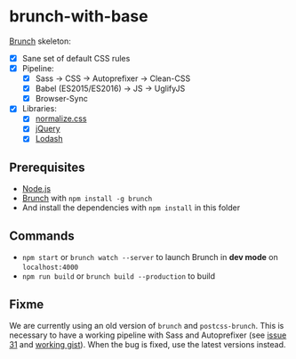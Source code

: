 # brunch-with-base

[Brunch](http://brunch.io/) skeleton:

- [x] Sane set of default CSS rules
- [x] Pipeline:
  - [x] Sass → CSS → Autoprefixer → Clean-CSS
  - [x] Babel (ES2015/ES2016) → JS → UglifyJS
  - [x] Browser-Sync
- [x] Libraries:
  - [x] [normalize.css](https://necolas.github.io/normalize.css/)
  - [x] [jQuery](https://jquery.com/)
  - [x] [Lodash](https://lodash.com/)

## Prerequisites

- [Node.js](http://nodejs.org/)
- [Brunch](http://brunch.io/) with `npm install -g brunch`
- And install the dependencies with `npm install` in this folder

## Commands

- `npm start` or `brunch watch --server` to launch Brunch in **dev mode** on `localhost:4000`
- `npm run build` or `brunch build --production` to build

## Fixme

We are currently using an old version of `brunch` and `postcss-brunch`. This is necessary to have a working pipeline with Sass and Autoprefixer (see [issue 31](https://github.com/brunch/postcss-brunch/issues/31) and [working gist](https://gist.github.com/kgcreative/ce396ce58e096f0c52845e3038d2b5b1)). When the bug is fixed, use the latest versions instead.
